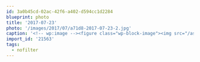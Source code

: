 ```yaml
---
id: 3a0b45cd-02ac-42f6-a402-d594cc1d2284
blueprint: photo
title: '2017-07-23'
photo: '/images/2017/07/a71d8-2017-07-23-2.jpg'
caption: '<!-- wp:image --><figure class="wp-block-image"><img src="/assets/images/2017/07/37980-2017-07-23-1.jpg" /></figure><!-- /wp:image --><!-- wp:image --><figure class="wp-block-image"><img src="/assets/images/2017/07/a71d8-2017-07-23-2.jpg" /></figure><!-- /wp:image --><!-- wp:paragraph --><p>Vernon skies needed #nofilter last night.</p><!-- /wp:paragraph -->'
import_id: '21563'
tags:
  - nofilter
---
```

